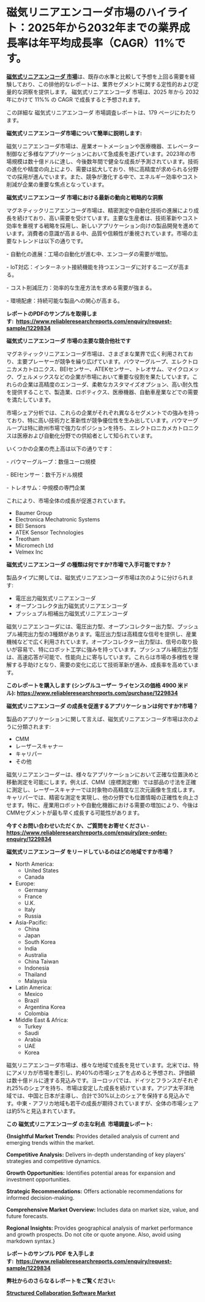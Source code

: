 <p><h1>磁気リニアエンコーダ市場のハイライト：2025年から2032年までの業界成長率は年平均成長率（CAGR）11%です。</h1></p><p data-sourcepos="1:1-1:157"><strong><a href="https://www.reliableresearchreports.com/magnetic-linear-encoder-r1229834?utm_campaign=107&utm_medium=36&utm_source=Github&utm_content=ia&utm_term=01012025&utm_id=magnetic-linear-encoder">磁気式リニアエンコーダ 市場</a></strong>は、既存の水準と比較して予想を上回る需要を経験しており、この排他的なレポートは、業界セグメントに関する定性的および定量的な洞察を提供します。 磁気式リニアエンコーダ 市場は、2025 年から 2032 年にかけて 11%% の CAGR で成長すると予想されます。</p>
<p data-sourcepos="3:1-3:50">この詳細な 磁気式リニアエンコーダ 市場調査レポートは、179 ページにわたります。</p>
<p><strong>磁気式リニアエンコーダ市場について簡単に説明します:</strong></p>
<p><p>磁気リニアエンコーダ市場は、産業オートメーションや医療機器、エレベーター制御など多様なアプリケーションにおいて急成長を遂げています。2023年の市場規模は数十億ドルに達し、今後数年間で健全な成長が予測されています。技術の進化や精度の向上により、需要は拡大しており、特に高精度が求められる分野での採用が進んでいます。また、競争が激化する中で、エネルギー効率やコスト削減が企業の重要な焦点となっています。</p></p>
<p><strong>磁気式リニアエンコーダ 市場における最新の動向と戦略的な洞察</strong></p>
<p><p>マグネティックリニアエンコーダ市場は、精密測定や自動化技術の進展により成長を続けており、高い需要を受けています。主要な生産者は、技術革新やコスト効率を重視する戦略を採用し、新しいアプリケーション向けの製品開発を進めています。消費者の意識が高まる中、品質や信頼性が重視されています。市場の主要なトレンドは以下の通りです。</p><p>- 自動化の進展：工場の自動化が進む中、エンコーダの需要が増加。</p><p>- IoT対応：インターネット接続機能を持つエンコーダに対するニーズが高まる。</p><p>- コスト削減圧力：効率的な生産方法を求める需要が強まる。</p><p>- 環境配慮：持続可能な製品への関心が高まる。</p></p>
<p><strong>レポートのPDFのサンプルを取得します</strong><strong>:&nbsp;&nbsp;<a href="https://www.reliableresearchreports.com/enquiry/request-sample/1229834?utm_campaign=107&utm_medium=36&utm_source=Github&utm_content=ia&utm_term=01012025&utm_id=magnetic-linear-encoder">https://www.reliableresearchreports.com/enquiry/request-sample/1229834</a></strong></p>
<p><strong>磁気式リニアエンコーダ 市場の主要な競合他社です</strong></p>
<p><p>マグネティックリニアエンコーダ市場は、さまざまな業界で広く利用されており、主要プレーヤーが競争を繰り広げています。バウマーグループ、エレクトロニカメカトロニクス、BEIセンサー、ATEKセンサー、トレオサム、マイクロメック、ヴェルメックスなどの企業が市場において重要な役割を果たしています。これらの企業は高精度のエンコーダ、柔軟なカスタマイズオプション、高い耐久性を提供することで、製造業、ロボティクス、医療機器、自動車産業などでの需要を満たしています。</p><p>市場シェア分析では、これらの企業がそれぞれ異なるセグメントでの強みを持っており、特に高い技術力と革新性が競争優位性を生み出しています。バウマーグループは特に欧州市場で強力なポジションを持ち、エレクトロニカメカトロニクスは医療および自動化分野での供給者として知られています。</p><p>いくつかの企業の売上高は以下の通りです：</p><p>- バウマーグループ：数億ユーロ規模</p><p>- BEIセンサー：数千万ドル規模</p><p>- トレオサム：中規模の専門企業</p><p>これにより、市場全体の成長が促進されています。</p></p>
<p><ul><li>Baumer Group</li><li>Electronica Mechatronic Systems</li><li>BEI Sensors</li><li>ATEK Sensor Technologies</li><li>Treotham</li><li>Micromech Ltd</li><li>Velmex Inc</li></ul></p>
<p><strong>磁気式リニアエンコーダ の種類は何ですか?市場で入手可能ですか？</strong></p>
<p>製品タイプに関しては、磁気式リニアエンコーダ市場は次のように分けられます:</p>
<p><ul><li>電圧出力磁気式リニアエンコーダ</li><li>オープンコレクタ出力磁気式リニアエンコーダ</li><li>プッシュプル相補出力磁気式リニアエンコーダ</li></ul></p>
<p><p>磁気リニアエンコーダには、電圧出力型、オープンコレクター出力型、プッシュプル補完出力型の3種類があります。電圧出力型は高精度な信号を提供し、産業機械などで広く利用されています。オープンコレクター出力型は、信号の取り扱いが容易で、特にロボット工学に強みを持っています。プッシュプル補完出力型は、高速応答が可能で、性能向上に寄与しています。これらは市場の多様性を理解する手助けとなり、需要の変化に応じて技術革新が進み、成長率を高めています。</p></p>
<p><strong>このレポートを購入します (シングルユーザー ライセンスの価格 4900 米ドル):&nbsp;<a href="https://www.reliableresearchreports.com/purchase/1229834?utm_campaign=107&utm_medium=36&utm_source=Github&utm_content=ia&utm_term=01012025&utm_id=magnetic-linear-encoder">https://www.reliableresearchreports.com/purchase/1229834</a></strong></p>
<p><strong>磁気式リニアエンコーダ の成長を促進するアプリケーションは何ですか?市場？</strong></p>
<p>製品のアプリケーションに関して言えば、磁気式リニアエンコーダ市場は次のように分類されます:</p>
<p><ul><li>CMM</li><li>レーザースキャナー</li><li>キャリパー</li><li>その他</li></ul></p>
<p><p>磁気リニアエンコーダーは、様々なアプリケーションにおいて正確な位置決めと移動測定を可能にします。例えば、CMM（座標測定機）では部品の寸法を正確に測定し、レーザースキャナーでは対象物の高精度な三次元画像を生成します。キャリパーでは、精密な測定を実現し、他の分野でも位置情報の正確性を向上させます。特に、産業用ロボットや自動化機器における需要の増加により、今後はCMMセグメントが最も早く成長する可能性があります。</p></p>
<p><strong>今すぐお問い合わせいただくか、ご質問をお寄せください</strong><strong>&nbsp;</strong>-<strong><a href="https://www.reliableresearchreports.com/enquiry/pre-order-enquiry/1229834?utm_campaign=107&utm_medium=36&utm_source=Github&utm_content=ia&utm_term=01012025&utm_id=magnetic-linear-encoder">https://www.reliableresearchreports.com/enquiry/pre-order-enquiry/1229834</a></strong></p>
<p><strong>磁気式リニアエンコーダ をリードしているのはどの地域ですか市場？</strong></p>
<p><ul>
    <li>
        North America:
        <ul>
            <li>United States</li>
            <li>Canada</li>
        </ul>
    </li>
    <li>
        Europe:
        <ul>
            <li>Germany</li>
            <li>France</li>
            <li>U.K.</li>
            <li>Italy</li>
            <li>Russia</li>
        </ul>
    </li>
    <li>
        Asia-Pacific:
        <ul>
            <li>China</li>
            <li>Japan</li>
            <li>South Korea</li>
            <li>India</li>
            <li>Australia</li>
            <li>China Taiwan</li>
            <li>Indonesia</li>
            <li>Thailand</li>
            <li>Malaysia</li>
        </ul>
    </li>
    <li>
        Latin America:
        <ul>
            <li>Mexico</li>
            <li>Brazil</li>
            <li>Argentina Korea</li>
            <li>Colombia</li>
        </ul>
    </li>
    <li>
        Middle East & Africa:
        <ul>
            <li>Turkey</li>
            <li>Saudi</li>
            <li>Arabia</li>
            <li>UAE</li>
            <li>Korea</li>
        </ul>
    </li>
    </ul></p>
<p><p>磁気リニアエンコーダ市場は、様々な地域で成長を見せています。北米では、特にアメリカが市場を牽引し、約40%の市場シェアを占めると予想され、評価額は数十億ドルに達する見込みです。ヨーロッパでは、ドイツとフランスがそれぞれ25%のシェアを持ち、市場は安定した成長を続けています。アジア太平洋地域では、中国と日本が主導し、合計で30%以上のシェアを保持する見込みです。中東・アフリカ地域も若干の成長が期待されていますが、全体の市場シェアは約5%と見込まれています。</p></p>
<p><strong>この 磁気式リニアエンコーダ の主な利点&nbsp; 市場調査レポート:</strong></p>
<p><strong>{Insightful Market Trends:</strong> Provides detailed analysis of current and emerging trends within the market.</p>
<p><strong>Competitive Analysis:</strong> Delivers in-depth understanding of key players' strategies and competitive dynamics.</p>
<p><strong>Growth Opportunities:</strong> Identifies potential areas for expansion and investment opportunities.</p>
<p><strong>Strategic Recommendations:</strong> Offers actionable recommendations for informed decision-making.</p>
<p><strong>Comprehensive Market Overview: </strong>Includes data on market size, value, and future forecasts.</p>
<p><strong>Regional Insights: </strong>Provides geographical analysis of market performance and growth prospects. Do not cite or quote anyone. Also, avoid using markdown syntax.}</p>
<p><strong>レポートのサンプル PDF を入手します:&nbsp;</strong><strong>&nbsp;<a href="https://www.reliableresearchreports.com/enquiry/request-sample/1229834?utm_campaign=107&utm_medium=36&utm_source=Github&utm_content=ia&utm_term=01012025&utm_id=magnetic-linear-encoder">https://www.reliableresearchreports.com/enquiry/request-sample/1229834</a></strong></p>
<p></p>
<p></p>
<p></p>
<p></p>
<p><strong>弊社からのさらなるレポートをご覧ください:</strong></p>
<p><strong><p><a href="https://github.com/arionmp/Market-Research-Report-List-5/blob/main/structured-collaboration-software-market.md?utm_campaign=107&utm_medium=36&utm_source=Github&utm_content=ia&utm_term=01012025&utm_id=magnetic-linear-encoder">Structured Collaboration Software Market</a></p></strong></p>